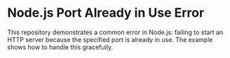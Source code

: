 # Node.js Port Already in Use Error

This repository demonstrates a common error in Node.js: failing to start an HTTP server because the specified port is already in use.  The example shows how to handle this gracefully.